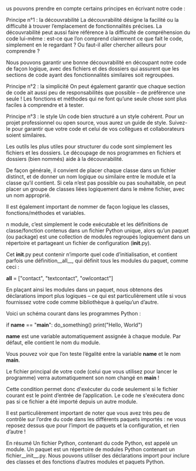 us pouvons prendre en compte certains principes en écrivant notre code :

Principe n°1 : la découvrabilité
La découvrabilité désigne la facilité ou la difficulté à trouver l’emplacement de fonctionnalités précises. La découvrabilité peut aussi faire référence à la difficulté de compréhension du code lui-même : est-ce que l’on comprend clairement ce que fait le code, simplement en le regardant ? Ou faut-il aller chercher ailleurs pour comprendre ?

Nous pouvons garantir une bonne découvrabilité en découpant notre code de façon logique, avec des fichiers et des dossiers qui assurent que les sections de code ayant des fonctionnalités similaires soit regroupées.

Principe n°2 : la simplicité
On peut également garantir que chaque section de code ait aussi peu de responsabilités que possible – de préférence une seule ! Les fonctions et méthodes qui ne font qu’une seule chose sont plus faciles à comprendre et à tester. 

Principe n°3 : le style
Un code bien structuré a un style cohérent. Pour un projet professionnel ou open source, vous aurez un guide de style. Suivez-le pour garantir que votre code et celui de vos collègues et collaborateurs soient similaires.

Les outils les plus utiles pour structurer du code sont simplement les fichiers et les dossiers. Le découpage de nos programmes en fichiers et dossiers (bien nommés) aide à la découvrabilité.

De façon générale, il convient de placer chaque classe dans un fichier distinct, et de donner un nom logique ou similaire entre le module et la classe qu’il contient. Si cela n’est pas possible ou pas souhaitable, on peut placer un groupe de classes liées logiquement dans le même fichier, avec un nom approprié.

Il est également important de nommer de façon logique les classes, fonctions/méthodes et variables.

n module, c’est simplement le code exécutable et les définitions de classe/fonction contenus dans un fichier Python unique, alors qu’un paquet (ou package) est une collection de modules regroupés logiquement dans un répertoire et partageant un fichier de configuration (__init__.py).

Cet  __init__.py  peut contenir n’importe quel code d’initialisation, et contient parfois une définition__all__, qui définit tous les modules du paquet, comme ceci :

__all__ = ["contact", "textcontact", "owlcontact"]

En plaçant ainsi les modules dans un paquet, nous obtenons des déclarations import plus logiques – ce qui est particulièrement utile si vous fournissez votre code comme bibliothèque à quelqu’un d’autre.

Voici un schéma courant dans les programmes Python :

if __name__ == "__main__":
    do_something()
    print("Hello, World")

__name__  est une variable automatiquement assignée à chaque module. Par défaut, elle contient le nom du module.

Vous pouvez voir que l’on teste l’égalité entre la variable  __name__  et le nom  __main__.

Le fichier principal de votre code (celui que vous utilisez pour lancer le programme) verra automatiquement son nom changé en __main__  !

Cette condition permet donc d'exécuter du code seulement si le fichier courant est le point d’entrée de l’application. Le code ne s'exécutera donc pas si ce fichier a été importé depuis un autre module.

Il est particulièrement important de noter que vous avez très peu de contrôle sur l’ordre du code dans les différents paquets importés : ne vous reposez dessus que pour l’import de paquets et la configuration, et rien d’autre !

En résumé
Un fichier Python, contenant du code Python, est appelé un module.
Un paquet est un répertoire de modules Python contenant un fichier__init__.py.
Nous pouvons utiliser des déclarations import pour inclure des classes et des fonctions d’autres modules et paquets Python.